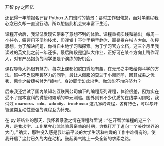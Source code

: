 开智 py 之回忆

还记得一年前报名开智 Python 入门班时的情景：那时工作很倦怠，而对学编程我心念已久却一直没行动，所以想借此机会来丰富下生活。

课程开始后，我渐渐发现它带来了意想不到的体验。课程重视实践和输出，每周一个任务，需要用不同的技术，但课堂上不会手把手教你，而是重在指点方向、传授思想。为了解决问题，你得自主地学习和探索。为了学习官方文档，这三个月里我读过的英文比之前一年还多。最后阶段是组队大作业，正好可在某个方向上稍作深入，对有产品抱负的同学更是个演练的好机会。

课程导师大妈很有魅力，每次上课都如脱口秀般有趣，在无形之中教给你科学的方法。班中不乏聪明且努力的同学，最让人佩服的莫过于小赖同学，因其成果之优秀、思维之敏捷被封为“赖神”。身边同学如此出色，你怎能不加倍努力？

后来我还尝试了国内某知名互联网公司旗下的编程系列课程，体验很差，因为实在受不了照本宣科的讲授和繁琐的单元测验。国外则有不少优质的在线学习网站，我试过 coursera、edx、udacity、treehouse 这几家的课程，各有特色，可以与开智这类互动性更强的课程互为补充。

在 py 班结业的那天，我怀着感激之情在课程群里说：“在开智学编程的这三个月，是我求学、工作至今心流体验最密集的时期，为我打开了通向一个美妙世界的大门。” 确实，那种投入感是我此前平淡的大学生活和枯燥的工作中难得有的，使我开启了尘封已久的内在动机，鼓起勇气踏上一条全新的求索之路。
